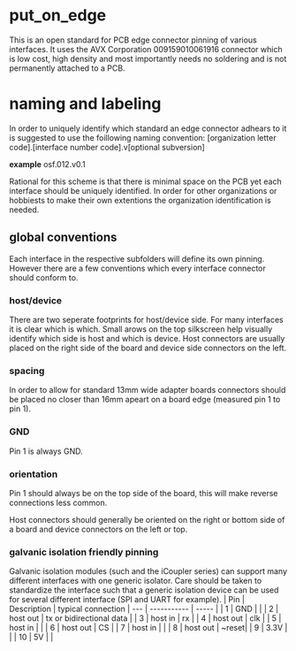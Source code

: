 # put_on_edge
This is an open standard for PCB edge connector pinning of various interfaces. It uses the AVX Corporation 009159010061916 connector which is low cost, high density and most importantly needs no soldering and is not permanently attached to a PCB. 

# naming and labeling
In order to uniquely identify which standard an edge connector adhears to it is suggested to use the foillowing naming convention: 
[organization letter code].[interface number code].v[optional subversion]

**example** osf.012.v0.1

Rational for this scheme is that there is minimal space on the PCB yet each interface should be uniquely identified. In order for other organizations or hobbiests to make their own extentions the organization identification is needed.


## global conventions
Each interface in the respective subfolders will define its own pinning. However there are a few conventions which every interface connector should conform to.

### host/device
There are two seperate footprints for host/device side. For many interfaces it is clear which is which. Small arows on the top silkscreen help visually identify which side is host and which is device. Host connectors are usually placed on the right side of the board and device side connectors on the left.

### spacing
In order to allow for standard 13mm wide adapter boards connectors should be placed no closer than 16mm apeart on a board edge (measured pin 1 to pin 1). 

### GND
Pin 1 is always GND.

### orientation
Pin 1 should always be on the top side of the board, this will make reverse connections less common.

Host connectors should generally be oriented on the right or bottom side of a board and device connectors on the left or top. 

### galvanic isolation friendly pinning
Galvanic isolation modules (such and the iCoupler series) can support many different interfaces with one generic isolator. Care should be taken to standardize the interface such that a generic isolation device can be used for several different interface (SPI and UART for example). 
| Pin | Description | typical connection
| --- | ----------- | ----- |
| 1   | GND         |       |
| 2   | host out    | tx or bidirectional data |
| 3   | host in     | rx |
| 4   | host out    | clk |
| 5   | host in     | |
| 6   | host out    | CS |
| 7   | host in     | |
| 8   | host out    | ~reset|
| 9   | 3.3V        | |
| 10  | 5V          | | 
